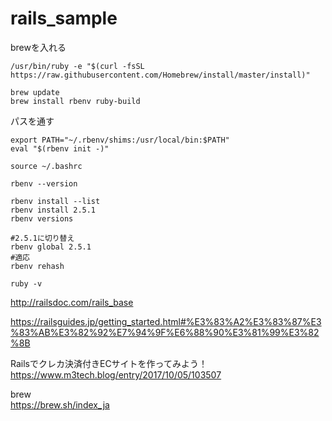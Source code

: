 # rails_sample


brewを入れる


```
/usr/bin/ruby -e "$(curl -fsSL https://raw.githubusercontent.com/Homebrew/install/master/install)"
```

```
brew update
brew install rbenv ruby-build
```

パスを通す

```:.bashrc
export PATH="~/.rbenv/shims:/usr/local/bin:$PATH"
eval "$(rbenv init -)"
```

```
source ~/.bashrc
```

```
rbenv --version

rbenv install --list
rbenv install 2.5.1
rbenv versions
```


```
#2.5.1に切り替え
rbenv global 2.5.1
#適応
rbenv rehash

ruby -v
```


http://railsdoc.com/rails_base

https://railsguides.jp/getting_started.html#%E3%83%A2%E3%83%87%E3%83%AB%E3%82%92%E7%94%9F%E6%88%90%E3%81%99%E3%82%8B


Railsでクレカ決済付きECサイトを作ってみよう！
https://www.m3tech.blog/entry/2017/10/05/103507

brew    
https://brew.sh/index_ja
